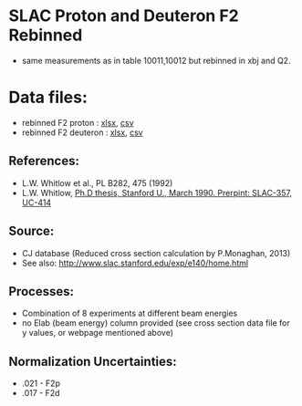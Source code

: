 # SLAC Proton and Deuteron F2 Rebinned
* same measurements as in table 10011,10012 but rebinned in xbj and Q2.
#
# Data files: 
  * rebinned F2    proton     : [xlsx](../data/dataframe/10012.xlsx), [csv](../data/dataframe/csv/10012.csv)   
  * rebinned F2    deuteron   : [xlsx](../data/dataframe/10013.xlsx), [csv](../data/dataframe/csv/10013.csv)   

## References:
  * L.W. Whitlow et al., PL B282, 475 (1992)
  * L.W. Whitlow, [Ph.D thesis, Stanford U., March 1990. Prerpint: SLAC-357, UC-414](http://slac.stanford.edu/pubs/slacreports/reports11/slac-r-357.pdf)
  
## Source: 
  * CJ database (Reduced cross section calculation by P.Monaghan, 2013)
  * See also: http://www.slac.stanford.edu/exp/e140/home.html

## Processes:
  * Combination of 8 experiments at different beam energies
  * no Elab (beam energy) column provided (see cross section data file for y values, or webpage mentioned above)

## Normalization Uncertainties:
  * .021 - F2p
  * .017 - F2d
